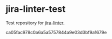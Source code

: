 # jira-linter-test

Test repository for [jira-linter].

[jira-linter]: https://github.com/btwrk/action-jira-linter
ca05fac978c0a6a5a5757844a9e03d3bf9a1679e

